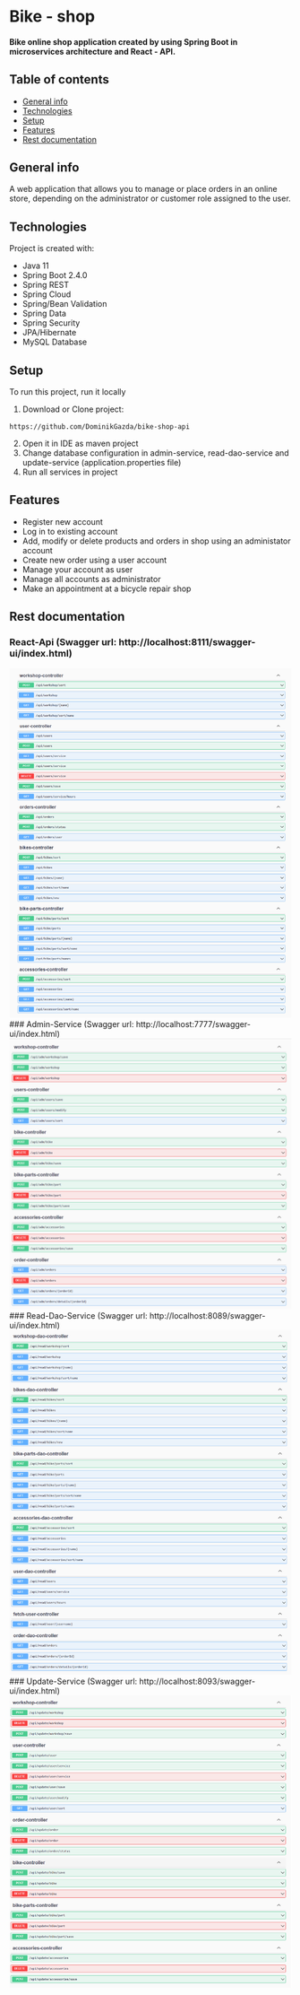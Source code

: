 # Bike - shop
#### Bike online shop application created by using Spring Boot in microservices architecture and React - API. 
## Table of contents
* [General info](#general-info)
* [Technologies](#technologies)
* [Setup](#setup)
* [Features](#Features)
* [Rest documentation](#rest-documentation)

## General info
A web application that allows you to manage or place orders in an online store, depending on the administrator or customer role assigned to the user.

## Technologies
Project is created with:
* Java 11
* Spring Boot 2.4.0
* Spring REST
* Spring Cloud
* Spring/Bean Validation
* Spring Data
* Spring Security
* JPA/Hibernate
* MySQL Database
	
## Setup
To run this project, run it locally

1. Download or Clone project:
```
https://github.com/DominikGazda/bike-shop-api
```
2. Open it in IDE as maven project
3. Change database configuration in admin-service, read-dao-service and update-service (application.properties file)
3. Run all services in project

## Features
* Register new account
* Log in to existing account
* Add, modify or delete products and orders in shop using an administator account
* Create new order using a user account
* Manage your account as user
* Manage all accounts as administrator
* Make an appointment at a bicycle repair shop

## Rest documentation
### React-Api (Swagger url: http://localhost:8111/swagger-ui/index.html)
<img src = "https://github.com/DominikGazda/bike-shop-api/blob/master/images/react-api.png" />
### Admin-Service (Swagger url: http://localhost:7777/swagger-ui/index.html)
<img src = "https://github.com/DominikGazda/bike-shop-api/blob/master/images/admin-service.png" />
### Read-Dao-Service (Swagger url: http://localhost:8089/swagger-ui/index.html)
<img src = "https://github.com/DominikGazda/bike-shop-api/blob/master/images/read-dao-service.png" />
### Update-Service (Swagger url: http://localhost:8093/swagger-ui/index.html)
<img src = "https://github.com/DominikGazda/bike-shop-api/blob/master/images/update-service.png" />




